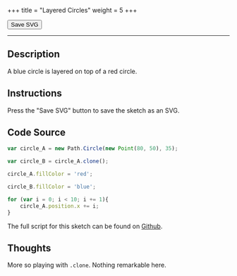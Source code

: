 +++
title = "Layered Circles"
weight = 5
+++

<link rel="stylesheet" href="/styles/style.css" />

<!-- Load the Paper.js library -->
<script type = "text/javascript" src = "../../scripts/libs/paperjs/paper-full.min.js"></script>

<!-- Load the Sketch -->
<script type = "text/paperscript" canvas = "paper-canvas">

/*
 * Title:   Layered Sketches
 * Author:  hamzberg
 * Version: 0.1
 * Date:    08 September 2023
 *
 * Description:
 *   -
 */

var circle_A = new Path.Circle(new Point(80, 50), 35);

var circle_B = circle_A.clone();

circle_A.fillColor = 'red';

circle_B.fillColor = 'blue';

for (var i = 0; i < 10; i += 1){

    circle_A.position.x += i;

}

// Function to export SVG
function exportSVG() {

    // Create a new SVG export item:
    var svg = project.exportSVG({ asString: true });

    // Create a Blob from the SVG string:
    var blob = new Blob([svg], { type: 'image/svg+xml' });

    var currentDate = new Date();

    // Create a download link and trigger the click event:
    var link = document.createElement('a');
    link.href = window.URL.createObjectURL(blob);
    link.download = "layered-circles_" + currentDate.getDate() +
                    "-" + (currentDate.getMonth() + 1) +
                    "-" + currentDate.getFullYear() +
                    "_" + currentDate.getMilliseconds() +
                    ".svg";
    link.click();

}

// Event listener for the export button
document.getElementById('exportButton').addEventListener('click', exportSVG);

</script>

<!-- Insert the Sketch -->
<canvas id="paper-canvas" resize style="width:100%;"></canvas>

<div id="dom-gui">
    <button id="exportButton"> Save SVG </button>
</div>

<hr>

## Description

A blue circle is layered on top of a red circle.

## Instructions

Press the "Save SVG" button to save the sketch as an SVG.

## Code Source

```javascript
var circle_A = new Path.Circle(new Point(80, 50), 35);

var circle_B = circle_A.clone();

circle_A.fillColor = 'red';

circle_B.fillColor = 'blue';

for (var i = 0; i < 10; i += 1){
    circle_A.position.x += i;
}
```

The full script for this sketch can be found on [Github](https://github.com/hamzberg/cc-site).

## Thoughts

More so playing with `.clone`. Nothing remarkable here.
